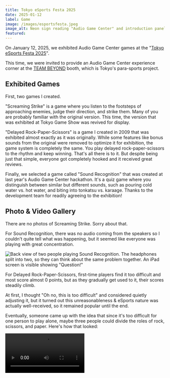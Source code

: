 ```yaml
---
title: Tokyo eSports Festa 2025
date: 2025-01-12
label: Game
image: /images/esportsfesta.jpeg
image_alt: Neon sign reading "Audio Game Center" and introduction panels for the Audio Game Center
featured:
---
```


On January 12, 2025, we exhibited Audio Game Center games at the "[Tokyo eSports Festa 2025](https://tokyoesportsfesta.jp/)".

This time, we were invited to provide an Audio Game Center experience corner at the [TEAM BEYOND](https://www.para-sports.tokyo/) booth, which is Tokyo's para-sports project.

## Exhibited Games

First, two games I created.

"Screaming Strike" is a game where you listen to the footsteps of approaching enemies, judge their direction, and strike them. Many of you are probably familiar with the original version. This time, the version that was exhibited at Tokyo Game Show was revived for display.

"Delayed Rock-Paper-Scissors" is a game I created in 2009 that was exhibited almost exactly as it was originally. While some features like bonus sounds from the original were removed to optimize it for exhibition, the game system is completely the same. You play delayed rock-paper-scissors to the rhythm and keep winning. That's all there is to it. But despite being just that simple, everyone got completely hooked and it received great reviews.

Finally, we selected a game called "Sound Recognition" that was created at last year's Audio Game Center hackathon. It's a quiz game where you distinguish between similar but different sounds, such as pouring cold water vs. hot water, and biting into tonkatsu vs. karaage. Thanks to the development team for readily agreeing to the exhibition!

## Photo & Video Gallery

There are no photos of Screaming Strike. Sorry about that.

For Sound Recognition, there was no audio coming from the speakers so I couldn't quite tell what was happening, but it seemed like everyone was playing with great concentration.

![Back view of two people playing Sound Recognition. The headphones split into two, so they can think about the same problem together. An iPad screen is visible showing "Question!"]({{site.baseurl}}/images/kikion.jpeg#wide)

For Delayed Rock-Paper-Scissors, first-time players find it too difficult and most score almost 0 points, but as they gradually get used to it, their scores steadily climb.

At first, I thought "Oh no, this is too difficult" and considered quietly adjusting it, but it turned out this unreasonableness & eSports nature was actually well-received, so it remained popular until the end.

Eventually, someone came up with the idea that since it's too difficult for one person to play alone, maybe three people could divide the roles of rock, scissors, and paper. Here's how that looked:

<video controls width="250">
  <source src="{{site.baseurl}}/images/atodashijanken.mp4" type="video/mp4" />
</video>